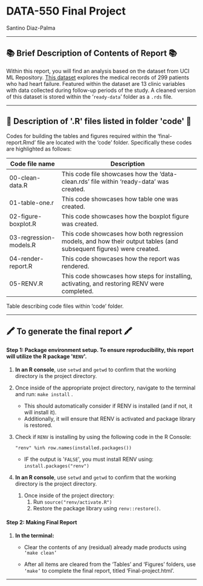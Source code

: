 # DATA-550 Final Project

Santino Diaz-Palma

------------------------------------------------------------------------

## 📚 Brief Description of Contents of Report 📚

Within this report, you will find an analysis based on the dataset from UCI ML Repository. [This dataset](https://archive.ics.uci.edu/dataset/519/heart+failure+clinical+records) explores the medical records of 299 patients who had heart failure. Featured within the dataset are 13 clinic variables with data collected during follow-up periods of the study. A cleaned version of this dataset is stored within the ‘`ready-data`’ folder as a `.rds` file.

------------------------------------------------------------------------

## 🔢 Description of '.R' files listed in folder 'code' 🔢

Codes for building the tables and figures required within the ‘final-report.Rmd’ file are located with the ‘code’ folder. Specifically these codes are highlighted as follows:

| Code file name | Description |
|------------------------------------|------------------------------------|
| 00-clean-data.R | This code file showcases how the ‘data-clean.rds’ file within ‘ready-data’ was created. |
| 01-table-one.r | This code showcases how table one was created. |
| 02-figure-boxplot.R | This code showcases how the boxplot figure was created. |
| 03-regression-models.R | This code showcases how both regression models, and how their output tables (and subsequent figures) were created. |
| 04-render-report.R | This code showcases how the report was rendered. |
| 05-RENV.R | This code showcases how steps for installing, activating, and restoring RENV were completed. |

Table describing code files within ‘code’ folder.

------------------------------------------------------------------------

## 🖍️ **To generate the final report** 🖍️

#### Step 1: Package environment setup. To ensure reproducibility, this report will utilize the R package '`RENV`'.

1.  **In an R console**, use `setwd` and `getwd` to confirm that the working directory is the project directory.
2.  Once inside of the appropriate project directory, navigate to the terminal and run: `make install` .
    -   This should automatically consider if RENV is installed (and if not, it will install it).
    -   Additionally, it will ensure that RENV is activated and package library is restored.

1.  Check if `RENV` is installing by using the following code in the R Console:

    `"renv" %in% row.names(installed.packages())`

    -   IF the output is '`FALSE`', you must install RENV using: `install.packages("renv")`

2.  **In an R console**, use `setwd` and `getwd` to confirm that the working directory is the project directory.

    1.  Once inside of the project directory:
        1.  Run `source("renv/activate.R")`
        2.  Restore the package library using `renv::restore()`.

#### Step 2: Making Final Report

1.  **In the terminal:**

    -   Clear the contents of any (residual) already made products using `‘make clean’`

    -   After all items are cleared from the ‘Tables’ and ‘Figures’ folders, use `‘make’` to complete the final report, titled ‘Final-project.html’.

------------------------------------------------------------------------
